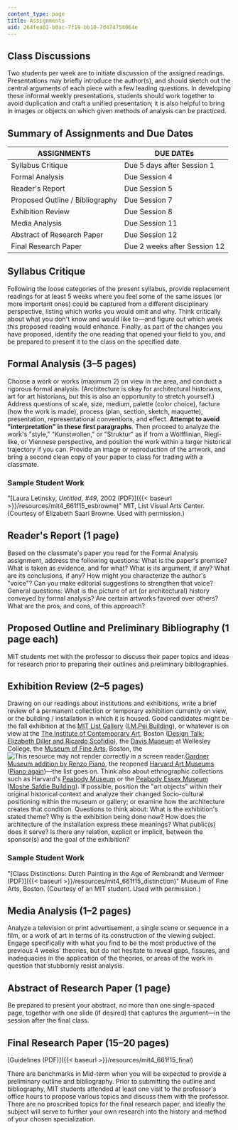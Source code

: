 ```yaml
---
content_type: page
title: Assignments
uid: 264fea02-b0ac-7f19-bb10-7d474754064e
---
```


Class Discussions
-----------------

Two students per week are to initiate discussion of the assigned readings. Presentations may briefly introduce the author(s), and should sketch out the central arguments of each piece with a few leading questions. In developing these informal weekly presentations, students should work together to avoid duplication and craft a unified presentation; it is also helpful to bring in images or objects on which given methods of analysis can be practiced.

Summary of Assignments and Due Dates
------------------------------------

| ASSIGNMENTS | DUE DATEs |
| --- | --- |
| Syllabus Critique | Due 5 days after Session 1 |
| Formal Analysis | Due Session 4 |
| Reader's Report | Due Session 5 |
| Proposed Outline / Bibliography | Due Session 7 |
| Exhibition Review | Due Session 8 |
| Media Analysis | Due Session 11 |
| Abstract of Research Paper | Due Session 12 |
| Final Research Paper | Due 2 weeks after Session 12 

Syllabus Critique
-----------------

Following the loose categories of the present syllabus, provide replacement readings for at least 5 weeks where you feel some of the same issues (or more important ones) could be captured from a different disciplinary perspective, listing which works you would omit and why. Think critically about what you don't know and would like to—and figure out which week this proposed reading would enhance. Finally, as part of the changes you have proposed, identify the one reading that opened your field to you, and be prepared to present it to the class on the specified date.

Formal Analysis (3–5 pages)
---------------------------

Choose a work or works (maximum 2) on view in the area, and conduct a rigorous formal analysis. (Architecture is okay for architectural historians, art for art historians, but this is also an opportunity to stretch yourself.) Address questions of scale, size, medium, palette (color choice), facture (how the work is made), process (plan, section, sketch, maquette), presentation, representational conventions, and effect. **Attempt to avoid "interpretation" in these first paragraphs**. Then proceed to analyze the work's "style," "Kunstwollen," or "Struktur" as if from a Wölfflinian, Riegl-like, or Viennese perspective, and position the work within a larger historical trajectory if you can. Provide an image or reproduction of the artwork, and bring a second clean copy of your paper to class for trading with a classmate.

### Sample Student Work

"[Laura Letinsky, _Untitled, #49_, 2002 (PDF)]({{< baseurl >}}/resources/mit4_661f15_esbrowne)" MIT, List Visual Arts Center. (Courtesy of Elizabeth Saari Browne. Used with permission.)

Reader's Report (1 page)
------------------------

Based on the classmate's paper you read for the Formal Analysis assignment, address the following questions: What is the paper's premise? What is taken as evidence, and for what? What is its argument, if any? What are its conclusions, if any? How might you characterize the author's "voice"? Can you make editorial suggestions to strengthen that voice? General questions: What is the picture of art (or architectural) history conveyed by formal analysis? Are certain artworks favored over others? What are the pros, and cons, of this approach?

Proposed Outline and Preliminary Bibliography (1 page each)
-----------------------------------------------------------

MIT students met with the professor to discuss their paper topics and ideas for research prior to preparing their outlines and preliminary bibliographies.

Exhibition Review (2–5 pages)
-----------------------------

Drawing on our readings about institutions and exhibitions, write a brief review of a permanent collection or temporary exhibition currently on view, or the building / installation in which it is housed. Good candidates might be the fall exhibition at the [MIT List Gallery](https://listart.mit.edu/) ([I.M.Pei Building](http://listart.mit.edu/public-art-map/wiesner-building)), or whatever is on view at the [The Institute of Contemporary Art](http://www.icaboston.org/), Boston ([Design Talk: Elizabeth Diller and Ricardo Scofidio](http://www.icaboston.org/events/design-talk-elizabeth-diller-diller-scofidio-renfro-0)), the [Davis Museum](https://www.wellesley.edu/davismuseum/) at Wellesley College, the [Museum of Fine Arts](http://www.mfa.org/), Boston, the ![This resource may not render correctly in a screen reader.](/images/inacessible.gif)[Gardner Museum addition by Renzo Piano](https://www.gardnermuseum.org/about/new-meets-old#chapter1), the reopened [Harvard Art Museums](http://www.harvardartmuseums.org/) ([Piano again](http://www.harvardartmuseums.org/about/press-media/harvard-art-museums-renovated-and-expanded-facility-to-open-november-16-2014))—the list goes on. Think also about ethnographic collections such as Harvard's [Peabody Museum](https://www.peabody.harvard.edu/) or the [Peabody Essex Museum](http://www.pem.org/) ([Moshe Safdie Building](http://www.pem.org/about/architecture)). If possible, position the "art objects" within their original historical context and analyze their changed Socio-cultural positioning within the museum or gallery; or examine how the architecture creates that condition. Questions to think about: What is the exhibition's stated theme? Why is the exhibition being done now? How does the architecture of the installation express these meanings? What public(s) does it serve? Is there any relation, explicit or implicit, between the sponsor(s) and the goal of the exhibition?

### Sample Student Work

"[Class Distinctions: Dutch Painting in the Age of Rembrandt and Vermeer (PDF)]({{< baseurl >}}/resources/mit4_661f15_distinction)" Museum of Fine Arts, Boston. (Courtesy of an MIT student. Used with permission.)

Media Analysis (1–2 pages)
--------------------------

Analyze a television or print advertisement, a single scene or sequence in a film, or a work of art in terms of its construction of the viewing subject. Engage specifically with what you find to be the most productive of the previous 4 weeks' theories, but do not hesitate to reveal gaps, fissures, and inadequacies in the application of the theories, or areas of the work in question that stubbornly resist analysis.

Abstract of Research Paper (1 page)
-----------------------------------

Be prepared to present your abstract, no more than one single-spaced page, together with one slide (if desired) that captures the argument—in the session after the final class.

Final Research Paper (15–20 pages)
----------------------------------

[Guidelines (PDF)]({{< baseurl >}}/resources/mit4_661f15_final)

There are benchmarks in Mid-term when you will be expected to provide a preliminary outline and bibliography. Prior to submitting the outline and bibliography, MIT students attended at least one visit to the professor's office hours to propose various topics and discuss them with the professor. There are no proscribed topics for the final research paper, and ideally the subject will serve to further your own research into the history and method of your chosen specialization.